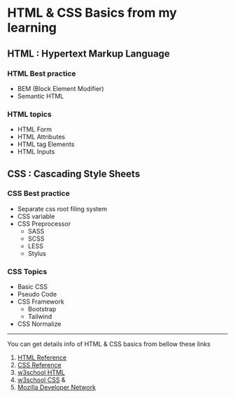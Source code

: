 #  HTML & CSS Basics from my learning

## HTML : Hypertext Markup Language
### HTML Best practice
* BEM (Block Element Modifier)
* Semantic HTML

### HTML topics
* HTML Form
* HTML Attributes
* HTML tag Elements
* HTML Inputs

##  CSS : Cascading Style Sheets

### CSS Best practice
* Separate css root filing system
* CSS variable
* CSS Preprocessor
	* SASS
	* SCSS
	* LESS
	* Stylus

### CSS Topics
* Basic CSS
* Pseudo Code
* CSS Framework
	* Bootstrap
	* Tailwind
* CSS Normalize
--------------------

You can get details info of HTML & CSS basics from bellow these links

1. [HTML Reference](https://htmlreference.io/)
2. [CSS Reference](https://cssreference.io/)
3. [w3school HTML](https://www.w3schools.com/html/default.asp) 
4. [w3school CSS](https://www.w3schools.com/css/default.asp) &
5. [Mozilla Developer Network](https://developer.mozilla.org/en-US/)
